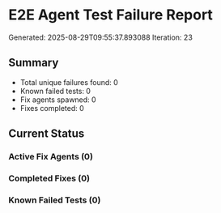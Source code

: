 # E2E Agent Test Failure Report
Generated: 2025-08-29T09:55:37.893088
Iteration: 23

## Summary
- Total unique failures found: 0
- Known failed tests: 0
- Fix agents spawned: 0
- Fixes completed: 0

## Current Status

### Active Fix Agents (0)

### Completed Fixes (0)

### Known Failed Tests (0)
